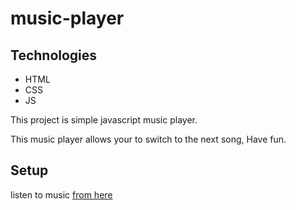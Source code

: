# music-player

## Technologies

* HTML
* CSS
* JS

This project is simple javascript music player.

This music player allows your to switch to the next song, Have fun.


## Setup
listen to music [from here](https://jusic-player.netlify.app/)
